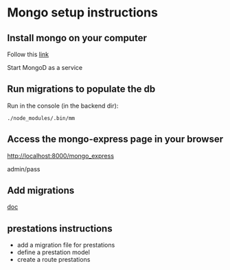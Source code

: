# Mongo setup instructions

## Install mongo on your computer

Follow this [link](https://docs.mongodb.com/manual/tutorial/install-mongodb-on-ubuntu/)

Start MongoD as a service

## Run migrations to populate the db

Run in the console (in the backend dir):

```
./node_modules/.bin/mm
```

## Access the mongo-express page in your browser

[http://localhost:8000/mongo_express](http://localhost:8000/mongo_express)

admin/pass

## Add migrations

[doc](https://github.com/emirotin/mongodb-migrations#creating-migrations)

## prestations instructions

- add a migration file for prestations
- define a prestation model
- create a route prestations
